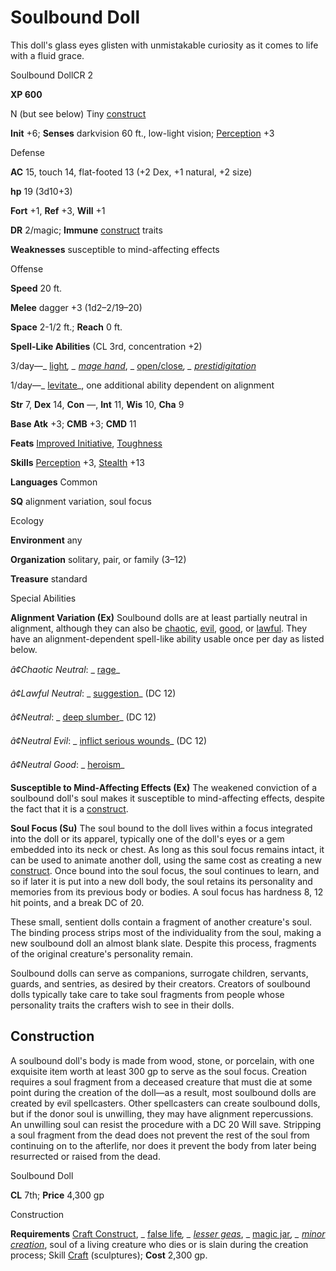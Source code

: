 # Soulbound Doll

This doll's glass eyes glisten with unmistakable curiosity as it comes to life with a fluid grace.

Soulbound DollCR 2

**XP 600**

N (but see below) Tiny [construct](/pathfinderRPG/prd/monsters/creatureTypes.html#_construct)

**Init** +6; **Senses** darkvision 60 ft., low-light vision; [Perception](/pathfinderRPG/prd/additionalMonsters/../skills/perception.html#_perception) +3

Defense

**AC** 15, touch 14, flat-footed 13 (+2 Dex, +1 natural, +2 size)

**hp** 19 (3d10+3)

**Fort** +1, **Ref** +3, **Will** +1

**DR** 2/magic; **Immune** [construct](/pathfinderRPG/prd/monsters/creatureTypes.html#_construct) traits

**Weaknesses** susceptible to mind-affecting effects

Offense

**Speed** 20 ft.

**Melee** dagger +3 (1d2–2/19–20)

**Space** 2-1/2 ft.; **Reach** 0 ft.

**Spell-Like Abilities** (CL 3rd, concentration +2)

3/day—_ [light](/pathfinderRPG/prd/additionalMonsters/../spells/light.html#_light)_, _ [mage hand](/pathfinderRPG/prd/additionalMonsters/../spells/mageHand.html#_mage-hand)_, _ [open/close](/pathfinderRPG/prd/additionalMonsters/../spells/openClose.html#_open-close)_, _ [prestidigitation](/pathfinderRPG/prd/additionalMonsters/../spells/prestidigitation.html#_prestidigitation)_

1/day—_ [levitate](/pathfinderRPG/prd/additionalMonsters/../spells/levitate.html#_levitate)_, one additional ability dependent on alignment

**Str** 7, **Dex** 14, **Con** —, **Int** 11, **Wis** 10, **Cha** 9

**Base Atk** +3; **CMB** +3; **CMD** 11

**Feats** [Improved Initiative](/pathfinderRPG/prd/additionalMonsters/../feats.html#_improved-initiative), [Toughness](/pathfinderRPG/prd/additionalMonsters/../feats.html#_toughness)

**Skills** [Perception](/pathfinderRPG/prd/additionalMonsters/../skills/perception.html#_perception) +3, [Stealth](/pathfinderRPG/prd/additionalMonsters/../skills/stealth.html#_stealth) +13

**Languages** Common

**SQ** alignment variation, soul focus

Ecology

**Environment** any

**Organization** solitary, pair, or family (3–12)

**Treasure** standard

Special Abilities

**Alignment Variation (Ex)** Soulbound dolls are at least partially neutral in alignment, although they can also be [chaotic](/pathfinderRPG/prd/monsters/creatureTypes.html#_chaotic-subtype), [evil](/pathfinderRPG/prd/monsters/creatureTypes.html#_evil-subtype), [good](/pathfinderRPG/prd/monsters/creatureTypes.html#_good-subtype), or [lawful](/pathfinderRPG/prd/monsters/creatureTypes.html#_lawful-subtype). They have an alignment-dependent spell-like ability usable once per day as listed below.

_â¢Chaotic Neutral_: _ [rage](/pathfinderRPG/prd/additionalMonsters/../spells/rage.html#_rage)_

_â¢Lawful Neutral_: _ [suggestion](/pathfinderRPG/prd/additionalMonsters/../spells/suggestion.html#_suggestion)_ (DC 12)

_â¢Neutral_: _ [deep slumber](/pathfinderRPG/prd/additionalMonsters/../spells/deepSlumber.html#_deep-slumber)_ (DC 12)

_â¢Neutral Evil_: _ [inflict serious wounds](/pathfinderRPG/prd/additionalMonsters/../spells/inflictSeriousWounds.html#_inflict-serious-wounds)_ (DC 12)

_â¢Neutral Good_: _ [heroism](/pathfinderRPG/prd/additionalMonsters/../spells/heroism.html#_heroism)_

**Susceptible to Mind-Affecting Effects (Ex)** The weakened conviction of a soulbound doll's soul makes it susceptible to mind-affecting effects, despite the fact that it is a [construct](/pathfinderRPG/prd/monsters/creatureTypes.html#_construct).

**Soul Focus (Su)** The soul bound to the doll lives within a focus integrated into the doll or its apparel, typically one of the doll's eyes or a gem embedded into its neck or chest. As long as this soul focus remains intact, it can be used to animate another doll, using the same cost as creating a new [construct](/pathfinderRPG/prd/monsters/creatureTypes.html#_construct). Once bound into the soul focus, the soul continues to learn, and so if later it is put into a new doll body, the soul retains its personality and memories from its previous body or bodies. A soul focus has hardness 8, 12 hit points, and a break DC of 20.

These small, sentient dolls contain a fragment of another creature's soul. The binding process strips most of the individuality from the soul, making a new soulbound doll an almost blank slate. Despite this process, fragments of the original creature's personality remain.

Soulbound dolls can serve as companions, surrogate children, servants, guards, and sentries, as desired by their creators. Creators of soulbound dolls typically take care to take soul fragments from people whose personality traits the crafters wish to see in their dolls.

## Construction

A soulbound doll's body is made from wood, stone, or porcelain, with one exquisite item worth at least 300 gp to serve as the soul focus. Creation requires a soul fragment from a deceased creature that must die at some point during the creation of the doll—as a result, most soulbound dolls are created by evil spellcasters. Other spellcasters can create soulbound dolls, but if the donor soul is unwilling, they may have alignment repercussions. An unwilling soul can resist the procedure with a DC 20 Will save. Stripping a soul fragment from the dead does not prevent the rest of the soul from continuing on to the afterlife, nor does it prevent the body from later being resurrected or raised from the dead.

Soulbound Doll

**CL** 7th; **Price** 4,300 gp

Construction

**Requirements** [Craft Construct](/pathfinderRPG/prd/additionalMonsters/../monsters/monsterFeats.html#_craft-construct), _ [false life](/pathfinderRPG/prd/additionalMonsters/../spells/falseLife.html#_false-life)_, _ [lesser geas](/pathfinderRPG/prd/additionalMonsters/../spells/geasQuest.html#_geas-lesser)_, _ [magic jar](/pathfinderRPG/prd/additionalMonsters/../spells/magicJar.html#_magic-jar)_, _ [minor creation](/pathfinderRPG/prd/additionalMonsters/../spells/minorCreation.html#_minor-creation)_, soul of a living creature who dies or is slain during the creation process; Skill [Craft](/pathfinderRPG/prd/additionalMonsters/../skills/craft.html#_craft) (sculptures); **Cost** 2,300 gp.

